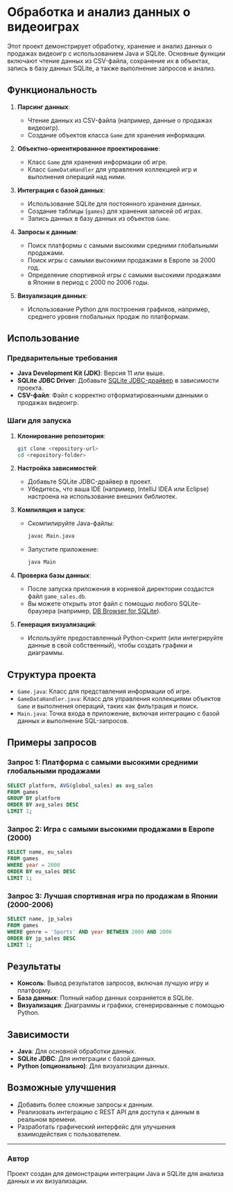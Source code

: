 
# Обработка и анализ данных о видеоиграх

Этот проект демонстрирует обработку, хранение и анализ данных о продажах видеоигр с использованием Java и SQLite. Основные функции включают чтение данных из CSV-файла, сохранение их в объектах, запись в базу данных SQLite, а также выполнение запросов и анализ.

## Функциональность

1. **Парсинг данных**:
   - Чтение данных из CSV-файла (например, данные о продажах видеоигр).
   - Создание объектов класса `Game` для хранения информации.

2. **Объектно-ориентированное проектирование**:
   - Класс `Game` для хранения информации об игре.
   - Класс `GameDataHandler` для управления коллекцией игр и выполнения операций над ними.

3. **Интеграция с базой данных**:
   - Использование SQLite для постоянного хранения данных.
   - Создание таблицы (`games`) для хранения записей об играх.
   - Запись данных в базу данных из объектов `Game`.

4. **Запросы к данным**:
   - Поиск платформы с самыми высокими средними глобальными продажами.
   - Поиск игры с самыми высокими продажами в Европе за 2000 год.
   - Определение спортивной игры с самыми высокими продажами в Японии в период с 2000 по 2006 годы.

5. **Визуализация данных**:
   - Использование Python для построения графиков, например, среднего уровня глобальных продаж по платформам.

## Использование

### Предварительные требования

- **Java Development Kit (JDK)**: Версия 11 или выше.
- **SQLite JDBC Driver**: Добавьте [SQLite JDBC-драйвер](https://bitbucket.org/xerial/sqlite-jdbc/downloads/) в зависимости проекта.
- **CSV-файл**: Файл с корректно отформатированными данными о продажах видеоигр.

### Шаги для запуска

1. **Клонирование репозитория**:
   ```bash
   git clone <repository-url>
   cd <repository-folder>
   ```

2. **Настройка зависимостей**:
   - Добавьте SQLite JDBC-драйвер в проект.
   - Убедитесь, что ваша IDE (например, IntelliJ IDEA или Eclipse) настроена на использование внешних библиотек.

3. **Компиляция и запуск**:
   - Скомпилируйте Java-файлы:
     ```bash
     javac Main.java
     ```
   - Запустите приложение:
     ```bash
     java Main
     ```

4. **Проверка базы данных**:
   - После запуска приложения в корневой директории создастся файл `game_sales.db`.
   - Вы можете открыть этот файл с помощью любого SQLite-браузера (например, [DB Browser for SQLite](https://sqlitebrowser.org/)).

5. **Генерация визуализаций**:
   - Используйте предоставленный Python-скрипт (или интегрируйте данные в свой собственный), чтобы создать графики и диаграммы.

## Структура проекта

- `Game.java`: Класс для представления информации об игре.
- `GameDataHandler.java`: Класс для управления коллекциями объектов `Game` и выполнения операций, таких как фильтрация и поиск.
- `Main.java`: Точка входа в приложение, включая интеграцию с базой данных и выполнение SQL-запросов.

## Примеры запросов

### Запрос 1: Платформа с самыми высокими средними глобальными продажами
```sql
SELECT platform, AVG(global_sales) as avg_sales
FROM games
GROUP BY platform
ORDER BY avg_sales DESC
LIMIT 1;
```

### Запрос 2: Игра с самыми высокими продажами в Европе (2000)
```sql
SELECT name, eu_sales
FROM games
WHERE year = 2000
ORDER BY eu_sales DESC
LIMIT 1;
```

### Запрос 3: Лучшая спортивная игра по продажам в Японии (2000-2006)
```sql
SELECT name, jp_sales
FROM games
WHERE genre = 'Sports' AND year BETWEEN 2000 AND 2006
ORDER BY jp_sales DESC
LIMIT 1;
```

## Результаты

- **Консоль**: Вывод результатов запросов, включая лучшую игру и платформу.
- **База данных**: Полный набор данных сохраняется в SQLite.
- **Визуализация**: Диаграммы и графики, сгенерированные с помощью Python.

## Зависимости

- **Java**: Для основной обработки данных.
- **SQLite JDBC**: Для интеграции с базой данных.
- **Python (опционально)**: Для визуализации данных.

## Возможные улучшения

- Добавить более сложные запросы к данным.
- Реализовать интеграцию с REST API для доступа к данным в реальном времени.
- Разработать графический интерфейс для улучшения взаимодействия с пользователем.

---

### Автор
Проект создан для демонстрации интеграции Java и SQLite для анализа данных и их визуализации.
